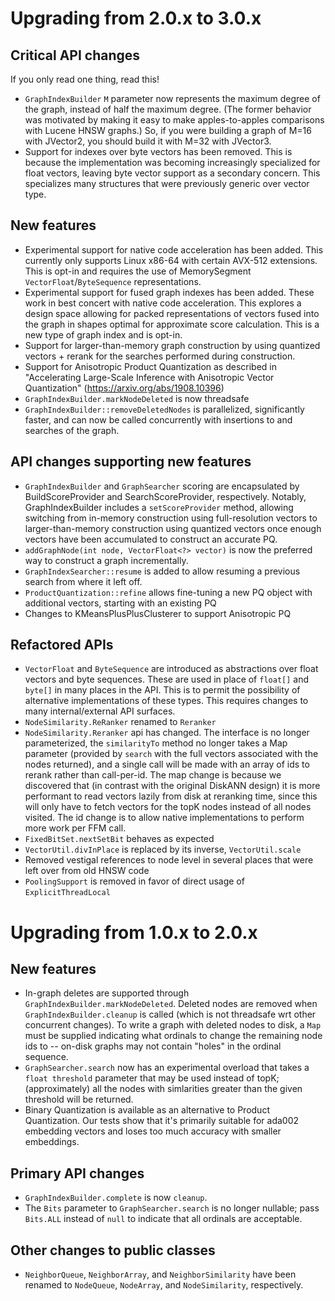 # Upgrading from 2.0.x to 3.0.x

## Critical API changes

If you only read one thing, read this!

- `GraphIndexBuilder` `M` parameter now represents the maximum degree of the graph,
  instead of half the maximum degree.  (The former behavior was motivated by making
  it easy to make apples-to-apples comparisons with Lucene HNSW graphs.)  So,
  if you were building a graph of M=16 with JVector2, you should build it with M=32
  with JVector3.
- Support for indexes over byte vectors has been removed. This is because the implementation
  was becoming increasingly specialized for float vectors, leaving byte vector support as a 
  secondary concern. This specializes many structures that were previously generic over vector type.


## New features
- Experimental support for native code acceleration has been added. This currently only supports Linux x86-64 
  with certain AVX-512 extensions. This is opt-in and requires the use of MemorySegment `VectorFloat`/`ByteSequence`
  representations.
- Experimental support for fused graph indexes has been added. These work in best concert with native code acceleration.
  This explores a design space allowing for packed representations of vectors fused into the graph in shapes optimal
  for approximate score calculation. This is a new type of graph index and is opt-in.
- Support for larger-than-memory graph construction by using quantized vectors + rerank for the searches
  performed during construction.
- Support for Anisotropic Product Quantization as described in "Accelerating Large-Scale Inference with Anisotropic Vector Quantization"
  (https://arxiv.org/abs/1908.10396)
- `GraphIndexBuilder.markNodeDeleted` is now threadsafe
- `GraphIndexBuilder::removeDeletedNodes` is parallelized, significantly faster, and can now be called concurrently with
  insertions to and searches of the graph.

## API changes supporting new features
- `GraphIndexBuilder` and `GraphSearcher` scoring are encapsulated by BuildScoreProvider and SearchScoreProvider,
  respectively.  Notably, GraphIndexBuilder includes a `setScoreProvider` method, allowing switching from
  in-memory construction using full-resolution vectors to larger-than-memory construction using quantized
  vectors once enough vectors have been accumulated to construct an accurate PQ.
- `addGraphNode(int node, VectorFloat<?> vector)` is now the preferred way to construct a graph incrementally.
- `GraphIndexSearcher::resume` is added to allow resuming a previous search from where it left off.
- `ProductQuantization::refine` allows fine-tuning a new PQ object with additional vectors, starting with an existing PQ
- Changes to KMeansPlusPlusClusterer to support Anisotropic PQ

## Refactored APIs
- `VectorFloat` and `ByteSequence` are introduced as abstractions over float vectors and byte sequences.
  These are used in place of `float[]` and `byte[]` in many places in the API. This is to permit the
  possibility of alternative implementations of these types. This requires changes to many internal/external API
  surfaces.
- `NodeSimilarity.ReRanker` renamed to `Reranker`
- `NodeSimilarity.Reranker` api has changed.  The interface is no longer parameterized, the `similarityTo` method no longer takes a Map parameter (provided by `search` with
  the full vectors associated with the nodes returned), and a single call will be made with an array of ids to rerank 
  rather than call-per-id.  The map change is because we discovered that (in contrast with the original DiskANN design) it is more
  performant to read vectors lazily from disk at reranking time, since this will only have to fetch vectors for the topK 
  nodes instead of all nodes visited. The id change is to allow native implementations to perform more work per FFM call.
- `FixedBitSet.nextSetBit` behaves as expected
- `VectorUtil.divInPlace` is replaced by its inverse, `VectorUtil.scale`
- Removed vestigal references to node level in several places that were left over from old HNSW code
- `PoolingSupport` is removed in favor of direct usage of `ExplicitThreadLocal`

# Upgrading from 1.0.x to 2.0.x

## New features

- In-graph deletes are supported through `GraphIndexBuilder.markNodeDeleted`.  Deleted nodes
  are removed when `GraphIndexBuilder.cleanup` is called (which is not threadsafe wrt other concurrent changes).
  To write a graph with deleted nodes to disk, a `Map` must be supplied indicating what ordinals
  to change the remaining node ids to -- on-disk graphs may not contain "holes" in the ordinal sequence.
- `GraphSearcher.search` now has an experimental overload that takes a
  `float threshold` parameter that may be used instead of topK; (approximately) all the nodes with simlarities greater than the given threshold will be returned.
- Binary Quantization is available as an alternative to Product Quantization. Our tests show that it's primarily suitable for ada002 embedding vectors and loses too much accuracy with smaller embeddings.

## Primary API changes

- `GraphIndexBuilder.complete` is now `cleanup`.
- The `Bits` parameter to `GraphSearcher.search` is no longer nullable;
  pass `Bits.ALL` instead of `null` to indicate that all ordinals are acceptable.

## Other changes to public classes

- `NeighborQueue`, `NeighborArray`, and `NeighborSimilarity` have been renamed to
  `NodeQueue`, `NodeArray`, and `NodeSimilarity`, respectively.
